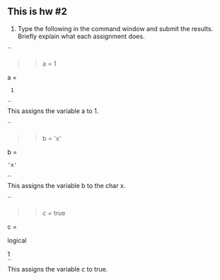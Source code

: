 ## This is hw #2  

1. Type the following in the command window and submit the results. Briefly explain what each assignment does.  

``  
>> a = 1  

a =  

     1  
``  
This assigns the variable a to 1.

``  
>> b = 'x'  

b =  

    'x'  
``  
This assigns the variable b to the char x.  

``  
>> c = true  

c =  

  logical  

   1  
``  
This assigns the variable c to true.  


